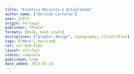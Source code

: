 ```yaml
---
title: "Estética Marxista e Actualidade"
author_name: ["Dorindo Carvalho"]
year: y1975
origin: Portugal
publisher: "Prelo"
formats: [book, book-cover]
disciplines: ["graphic-design", typography, illustration]
tags: ["Marx", marxism]
ref: sol-030-0180
layout: artifact
status: complete
published: true
date_added: 2023-03-14
---
```

